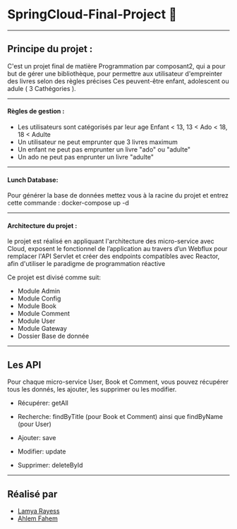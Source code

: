 # SpringCloud-Final-Project 👋

****

## Principe du projet :

C'est un projet final de matière Programmation par composant2, qui a pour but de gérer une bibliothèque, pour permettre aux utilisateur d'empreinter des livres selon des règles précises
Ces peuvent-être  enfant, adolescent ou adule ( 3 Cathégories ).

****

#### Règles de gestion :
* Les utilisateurs sont catégorisés par leur age Enfant < 13, 13 < Ado < 18, 18 < Adulte
* Un utilisateur ne peut emprunter que 3 livres maximum
* Un enfant ne peut pas emprunter un livre "ado" ou "adulte"
* Un ado ne peut pas enprunter un livre "adulte"

****

#### Lunch Database:

Pour générer la base de données mettez vous à la racine du projet et entrez cette commande :
docker-compose up -d

****

#### Architecture du projet :

le projet est réalisé en appliquant l'architecture des micro-service avec Cloud, exposent le fonctionnel de l’application au travers d’un Webflux pour remplacer l'API Servlet et créer des endpoints compatibles avec Reactor, afin d'utiliser le paradigme de programmation réactive

Ce projet est divisé comme suit:
* Module Admin 
* Module Config
* Module Book
* Module Comment
* Module User
* Module Gateway
* Dossier Base de donnée 

****


## Les API

Pour chaque micro-service User, Book et Comment, vous pouvez récupérer tous les donnés, les ajouter, les supprimer ou les modifier.

* Récupérer: getAll

* Recherche: findByTitle (pour Book et Comment) ainsi que findByName (pour User)

* Ajouter: save

* Modifier: update

* Supprimer:  deleteById

*****

## Réalisé par
- [Lamya Rayess](https://github.com/lamya-rey)
- [Ahlem Fahem](https://github.com/Ahlem-fahem)


